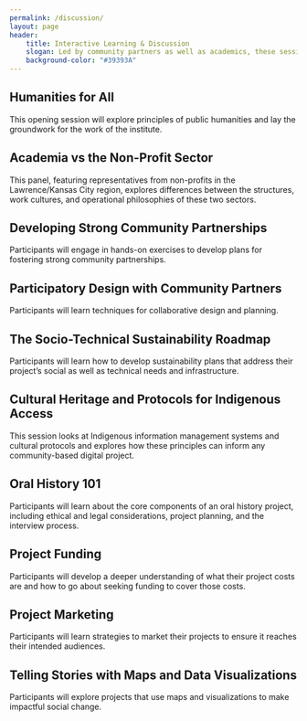 ```yaml
---
permalink: /discussion/
layout: page
header: 
    title: Interactive Learning & Discussion
    slogan: Led by community partners as well as academics, these sessions will focus on topics such as sustaining digital humanities projects, fundraising and marketing, developing strong community parterships, and principles of public humanities.
    background-color: "#39393A"
---
```


## Humanities for All
This opening session will explore principles of public humanities and lay the groundwork for the work of the institute.

## Academia vs the Non-Profit Sector
This panel, featuring representatives from non-profits in the Lawrence/Kansas City region, explores differences between the structures, work cultures, and  operational philosophies of these two sectors. 

## Developing Strong Community Partnerships
Participants will engage in hands-on exercises to  develop plans for fostering strong community partnerships. 

## Participatory Design with Community Partners
Participants will learn techniques for collaborative design and planning. 

## The Socio-Technical Sustainability Roadmap
Participants will learn how to develop sustainability plans that address their project’s social as well as technical needs and infrastructure.

## Cultural Heritage and Protocols for Indigenous Access
This session looks at Indigenous information management systems and cultural protocols and explores how these principles can inform any  community-based digital project. 

## Oral History 101
Participants will learn about the core components of an oral history project,  including ethical and legal considerations, project planning, and the interview process.

## Project Funding
Participants will develop a deeper understanding of what their project costs are and how to go about seeking funding to cover those costs. 

## Project Marketing
Participants will learn strategies to market their projects to ensure it reaches their intended audiences. 

## Telling Stories with Maps and Data Visualizations
Participants will explore projects that use maps and visualizations to make impactful social change. 